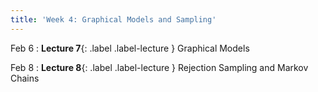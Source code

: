```yaml
---
title: 'Week 4: Graphical Models and Sampling'
---
```


Feb 6
: **Lecture 7**{: .label .label-lecture } Graphical Models

Feb 8
: **Lecture 8**{: .label .label-lecture } Rejection Sampling and Markov Chains
